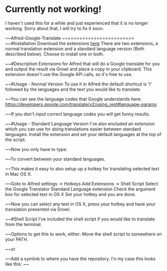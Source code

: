 # Currently not working!
I haven´t used this for a while and just experienced that it is no longer working.
Sorry about that, I will try to fix it soon.


~~Alfred-Google-Translate
~~=======================
~~#Installation
Download the extensions [here](https://github.com/mofus/Alfred-Google-Translate/raw/master/Google%20Translate.alfredworkflow)
There are two extensions, a normal translation extension and a standard language version (Both described below).
Choose to install one or both.

~~#Description
Extensions for Alfred that will do a Google translate for you and output the result via Growl and place a copy in your clipboard.
This extension doesn't use the Google API calls, so it's free to use.

~~#Usage - Normal Version
To use it in Alfred the default shortcut is 't' followed by the languages and the text you would like to translate.

~~You can see the language codes that Google understands here:
https://developers.google.com/translate/v2/using_rest#language-params

~~If you don't input correct language codes you will get funny results.

~~#Usage - Standard Language Version
I've also encluded an extension which you can use for doing translations easier between standard languages.
Install the extension and set your default languages at the top of the script.

~~Now you only have to type:

~~To convert between your standard languages.

~~This makes it easy to also setup up a hotkey for translating selected text in Mac OS X.

~~Goto to Alfred settings -> Hotkeys
Add Extensions -> Shell Script
Select the Google Translator Standard Language extension
Check the argument box for selected text in OS X
Set your hotkey and you are done.

~~Now you can select any text in OS X, press your hotkey and have your translation presented via Growl.

~~#Shell Script
I've included the shell script if you would like to translate from the terminal.

~~Options to get this to work, either:
Move the shell script to somewhere on your PATH.

~~or

~~Add a symlink to where you have the repository.
I'n my case this looks like this:
~~
